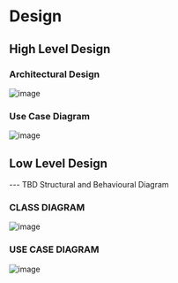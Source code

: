 # Design

## High Level Design 

 ### Architectural Design
 ![image](https://user-images.githubusercontent.com/80762665/114317975-54e19880-9b28-11eb-9fac-373e119d99ec.png)


### Use Case Diagram
![image](https://user-images.githubusercontent.com/80762665/114141730-9f4bf500-992f-11eb-999d-64b6b59a92e7.png)



## Low Level Design 

--- TBD Structural and Behavioural Diagram
 ### CLASS DIAGRAM
 ![image](https://user-images.githubusercontent.com/80762665/114991975-d84c1280-9eb7-11eb-8ad5-db65224b2ac8.png)

### USE CASE DIAGRAM
![image](https://user-images.githubusercontent.com/80762665/114992208-206b3500-9eb8-11eb-9f4a-022d72cac0f3.png)

